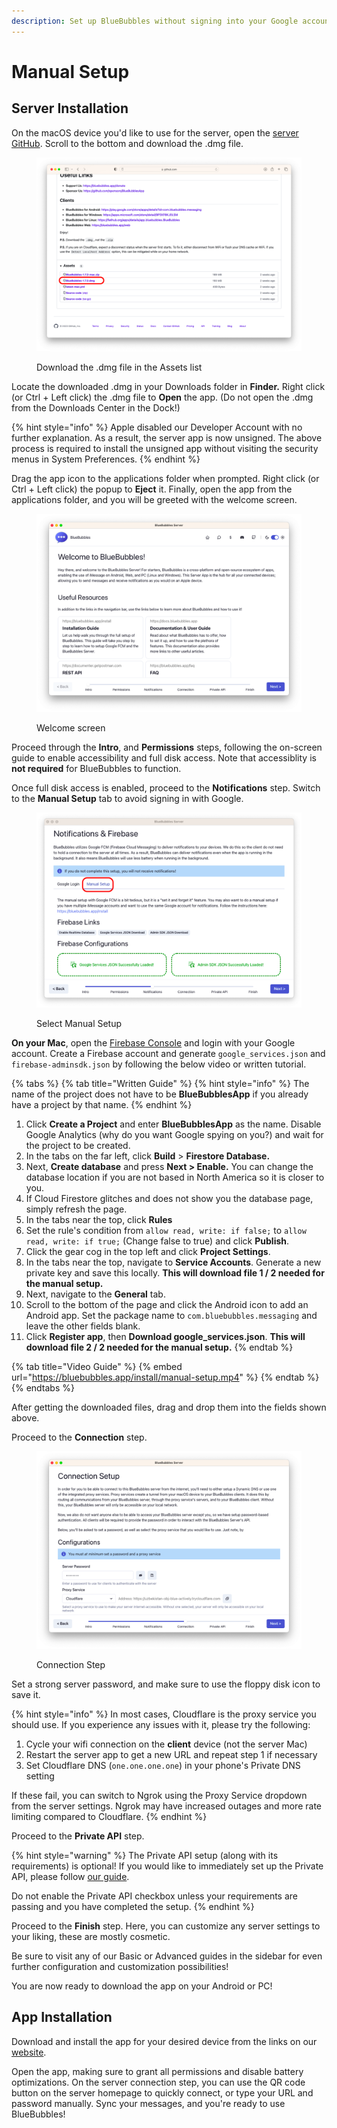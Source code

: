 ```yaml
---
description: Set up BlueBubbles without signing into your Google account
---
```


# Manual Setup

## Server Installation

On the macOS device you'd like to use for the server, open the [server GitHub](https://github.com/BlueBubblesApp/bluebubbles-server/releases/latest). Scroll to the bottom and download the .dmg file.

<figure><img src="../.gitbook/assets/Screenshot 2023-05-02 at 12.46.24 PM (1).png" alt=""><figcaption><p>Download the .dmg file in the Assets list</p></figcaption></figure>

Locate the downloaded .dmg in your Downloads folder in **Finder.** Right click (or Ctrl + Left click) the .dmg file to **Open** the app. (Do not open the .dmg from the Downloads Center in the Dock!)

{% hint style="info" %}
Apple disabled our Developer Account with no further explanation. As a result, the server app is now unsigned. The above process is required to install the unsigned app without visiting the security menus in System Preferences.
{% endhint %}

Drag the app icon to the applications folder when prompted. Right click (or Ctrl + Left click) the popup to **Eject** it. Finally, open the app from the applications folder, and you will be greeted with the welcome screen.

<figure><img src="../.gitbook/assets/Screenshot 2023-05-02 at 12.54.20 PM.png" alt=""><figcaption><p>Welcome screen</p></figcaption></figure>

Proceed through the **Intro**, and **Permissions** steps, following the on-screen guide to enable accessibility and full disk access. Note that accessiblity is **not required** for BlueBubbles to function.

Once full disk access is enabled, proceed to the **Notifications** step. Switch to the **Manual Setup** tab to avoid signing in with Google.

<figure><img src="../.gitbook/assets/Screenshot 2023-05-02 at 12.58.45 PM.png" alt=""><figcaption><p>Select Manual Setup</p></figcaption></figure>

**On your Mac**, open the [Firebase Console](https://console.firebase.google.com/) and login with your Google account. Create a Firebase account and generate `google_services.json` and `firebase-adminsdk.json` by following the below video or written tutorial.

{% tabs %}
{% tab title="Written Guide" %}
{% hint style="info" %}
The name of the project does not have to be **BlueBubblesApp** if you already have a project by that name.
{% endhint %}

1. Click **Create a Project** and enter **BlueBubblesApp** as the name. Disable Google Analytics (why do you want Google spying on you?) and wait for the project to be created.
2. In the tabs on the far left, click **Build** > **Firestore Database.**
3. Next, **Create database** and press **Next > Enable.** You can change the database location if you are not based in North America so it is closer to you.
4. If Cloud Firestore glitches and does not show you the database page, simply refresh the page.
5. In the tabs near the top, click **Rules**
6. Set the rule's condition from `allow read, write: if false;` to `allow read, write: if true;` (Change false to true) and click **Publish**.
7. Click the gear cog in the top left and click **Project Settings**.
8. In the tabs near the top, navigate to **Service Accounts**. Generate a new private key and save this locally. **This will download file 1 / 2 needed for the manual setup.**
9. Next, navigate to the **General** tab.
10. Scroll to the bottom of the page and click the Android icon to add an Android app. Set the package name to `com.bluebubbles.messaging` and leave the other fields blank.
11. Click **Register app**, then **Download google\_services.json**. **This will download file 2 / 2 needed for the manual setup.**
{% endtab %}

{% tab title="Video Guide" %}
{% embed url="https://bluebubbles.app/install/manual-setup.mp4" %}
{% endtab %}
{% endtabs %}

After getting the downloaded files, drag and drop them into the fields shown above.

Proceed to the **Connection** step.

<figure><img src="../.gitbook/assets/Screenshot 2023-05-02 at 4.25.02 PM.png" alt=""><figcaption><p>Connection Step</p></figcaption></figure>

Set a strong server password, and make sure to use the floppy disk icon to save it.

{% hint style="info" %}
In most cases, Cloudflare is the proxy service you should use. If you experience any issues with it, please try the following:

1. Cycle your wifi connection on the **client** device (not the server Mac)
2. Restart the server app to get a new URL and repeat step 1 if necessary
3. Set Cloudflare DNS (`one.one.one.one`) in your phone's Private DNS setting

If these fail, you can switch to Ngrok using the Proxy Service dropdown from the server settings. Ngrok may have increased outages and more rate limiting compared to Cloudflare.
{% endhint %}

Proceed to the **Private API** step.

{% hint style="warning" %}
The Private API setup (along with its requirements) is optional! If you would like to immediately set up the Private API, please follow [our guide](https://docs.bluebubbles.app/private-api/installation).

Do not enable the Private API checkbox unless your requirements are passing and you have completed the setup.
{% endhint %}

Proceed to the **Finish** step. Here, you can customize any server settings to your liking, these are mostly cosmetic.

Be sure to visit any of our Basic or Advanced guides in the sidebar for even further configuration and customization possibilities!

You are now ready to download the app on your Android or PC!

## App Installation

Download and install the app for your desired device from the links on our [website](https://bluebubbles.app/downloads/).

Open the app, making sure to grant all permissions and disable battery optimizations. On the server connection step, you can use the QR code button on the server homepage to quickly connect, or type your URL and password manually. Sync your messages, and you're ready to use BlueBubbles!
